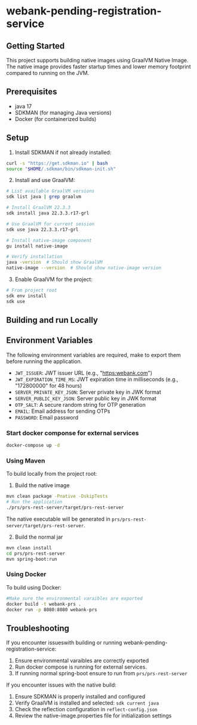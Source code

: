 # webank-pending-registration-service

## Getting Started

This project supports building native images using GraalVM Native Image. The native image provides faster startup times and lower memory footprint compared to running on the JVM.

## Prerequisites

- java 17
- SDKMAN (for managing Java versions)
- Docker (for containerized builds)

## Setup

1. Install SDKMAN if not already installed:

```bash
curl -s "https://get.sdkman.io" | bash
source "$HOME/.sdkman/bin/sdkman-init.sh"
```

2. Install and use GraalVM:

```bash
# List available GraalVM versions
sdk list java | grep graalvm

# Install GraalVM 22.3.3
sdk install java 22.3.3.r17-grl

# Use GraalVM for current session
sdk use java 22.3.3.r17-grl

# Install native-image component
gu install native-image

# Verify installation
java -version  # Should show GraalVM
native-image --version  # Should show native-image version
```

3. Enable GraalVM for the project:

```bash
# From project root
sdk env install
sdk use
```

## Building and run Locally

## Environment Variables

The following environment variables are required, make to export them before running the application.

- `JWT_ISSUER`: JWT issuer URL (e.g., "<https:webank.com>")
- `JWT_EXPIRATION_TIME_MS`: JWT expiration time in milliseconds (e.g., "172800000" for 48 hours)
- `SERVER_PRIVATE_KEY_JSON`: Server private key in JWK format
- `SERVER_PUBLIC_KEY_JSON`: Server public key in JWK format
- `OTP_SALT`: A secure random string for OTP generation
- `EMAIL`: Email address for sending OTPs
- `PASSWORD`: Email password

### Start docker componse for external services

```bash
docker-compose up -d
```

### Using Maven

To build locally from the project root:

1. Build the native image

```bash
mvn clean package -Pnative -DskipTests
# Run the application
./prs/prs-rest-server/target/prs-rest-server
```

The native executable will be generated in `prs/prs-rest-server/target/prs-rest-server`.

2. Build the normal jar

```bash
mvn clean install
cd prs/prs-rest-server
mvn spring-boot:run
```


### Using Docker

To build using Docker:

```bash
#Make sure the environmental varaibles are exported
docker build -t webank-prs .
docker run -p 8080:8080 webank-prs

```

## Troubleshooting

If you encounter issueswith building or running webank-pending-registration-service:

1. Ensure environmental varaibles are correctly exported
2. Run docker compose is running for external services.
3. If running normal spring-boot ensure to run from `prs/prs-rest-server`

If you encounter issues with the native build:

1. Ensure SDKMAN is properly installed and configured
2. Verify GraalVM is installed and selected: `sdk current java`
3. Check the reflection configuration in `reflect-config.json`
4. Review the native-image.properties file for initialization settings
